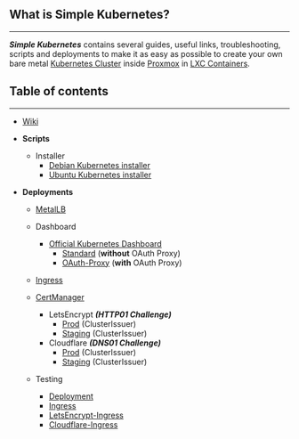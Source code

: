 ## What is Simple Kubernetes?
_________________

***Simple Kubernetes*** contains several guides, useful links, troubleshooting, scripts and deployments to make it as easy as possible to create your own bare metal [Kubernetes Cluster](https://github.com/kubernetes/kubernetes) inside [Proxmox](https://www.proxmox.com/de/) in [LXC Containers](https://en.wikipedia.org/wiki/LXC).

## Table of contents
_________________
* [Wiki](../../wiki)
* **Scripts**
    * Installer
        * [Debian Kubernetes installer](debian_installer.sh)
        * [Ubuntu Kubernetes installer](ubuntu_installer.sh)

* **Deployments**
    * [MetalLB](metallb)
    * Dashboard
        * [Official Kubernetes Dashboard](https://github.com/kubernetes/dashboard)
            * [Standard](dashboard) (**without** OAuth Proxy)
            * [OAuth-Proxy](dashboard/oauth) (**with** OAuth Proxy)

    * [Ingress](ingress)
    * [CertManager](https://github.com/jetstack/cert-manager)
        * LetsEncrypt ***(HTTP01 Challenge)***
            * [Prod](cert/letsencrypt-prod-clusterissuer.yaml) (ClusterIssuer)
            * [Staging](cert/letsencrypt-staging-clusterissuer.yaml) (ClusterIssuer)
        * Cloudflare ***(DNS01 Challenge)***
            * [Prod](cert/cloudflare/cloudflare-prod-clusterissuer.yaml) (ClusterIssuer)
            * [Staging](cert/cloudflare/cloudflare-staging-clusterissuer.yaml) (ClusterIssuer)

    * Testing
        * [Deployment](test/test-deployment.yaml)
        * [Ingress](test/test-ingress.yaml)
        * [LetsEncrypt-Ingress](test/test-letsencrypt-ingress.yaml)
        * [Cloudflare-Ingress](test/test-cloudflare-ingress.yaml)